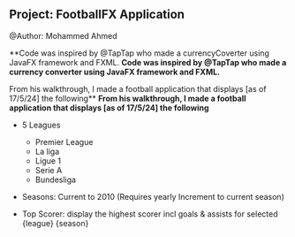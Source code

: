 ## Project: FootballFX Application
@Author: Mohammed Ahmed

**Code was inspired by @TapTap who made a currencyCoverter using JavaFX framework and FXML.
**Code was inspired by @TapTap who made a currency converter using JavaFX framework and FXML.**

From his walkthrough, I made a football application that displays [as of 17/5/24] the following**
**From his walkthrough, I made a football application that displays [as of 17/5/24] the following**

- 5 Leagues
    - Premier League
    - La liga
    - Ligue 1
    - Serie A
    - Bundesliga 
  
- Seasons: Current to 2010 (Requires yearly Increment to current season)

- Top Scorer: display the highest scorer incl goals & assists for selected {league} {season}